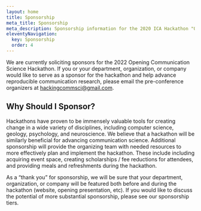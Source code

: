 ```yaml
---
layout: home
title: Sponsorship
meta_title: Sponsorship
meta_description: Sponsorship information for the 2020 ICA Hackathon "Opening Computational Communication Science"
eleventyNavigation:
  key: Sponsorship
  order: 4
---
```


We are currently soliciting sponsors for the 2022 Opening Communication Science Hackathon. If you or your department, organization, or company would like to serve as a sponsor for the hackathon and help advance reproducible communication research, please email the pre-conference organizers at hackingcommsci@gmail.com.

## Why Should I Sponsor?

Hackathons have proven to be immensely valuable tools for creating change in a wide variety of disciplines, including computer science, geology, psychology, and neuroscience. We believe that a hackathon will be similarly beneficial for advancing communication science. Additional sponsorship will provide the organizing team with needed resources to more effectively plan and implement the hackathon. These include including acquiring event space, creating scholarships / fee reductions for attendees, and providing meals and refreshments during the hackathon.

As a “thank you” for sponsorship, we will be sure that your department, organization, or company will be featured both before and during the hackathon (website, opening presentation, etc). If you would like to discuss the potential of more substantial sponsorship, please see our sponsorship tiers.
